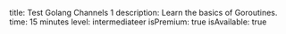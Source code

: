 title: Test Golang Channels 1
description: Learn the basics of Goroutines.
time: 15 minutes
level: intermediateer
isPremium: true
isAvailable: true
